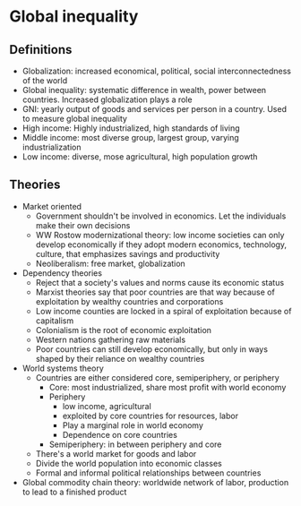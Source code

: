 # Global inequality

## Definitions
- Globalization: increased economical, political, social interconnectedness of the world
- Global inequality: systematic difference in wealth, power between countries.  Increased globalization plays a role
- GNI: yearly output of goods and services per person in a country.  Used to measure global inequality
- High income: Highly industrialized, high standards of living
- Middle income: most diverse group, largest group, varying industrialization
- Low income: diverse, mose agricultural, high population growth

## Theories
- Market oriented
  - Government shouldn't be involved in economics.  Let the individuals make their own decisions
  - WW Rostow modernizational theory: low income societies can only develop economically if they adopt modern economics, technology, culture, that emphasizes savings and productivity
  - Neoliberalism: free market, globalization
- Dependency theories
  - Reject that a society's values and norms cause its economic status
  - Marxist theories say that poor countries are that way because of exploitation by wealthy countries and corporations
  - Low income counties are locked in a spiral of exploitation because of capitalism
  - Colonialism is the root of economic exploitation
  - Western nations gathering raw materials
  - Poor countries can still develop economically, but only in ways shaped by their reliance on wealthy countries
- World systems theory
  - Countries are either considered core, semiperiphery, or periphery
    - Core: most industrialized, share most profit with world economy
    - Periphery
      - low income, agricultural
      - exploited by core countries for resources, labor
      - Play a marginal role in world economy
      - Dependence on core countries
    - Semiperiphery: in between periphery and core
  - There's a world market for goods and labor
  - Divide the world population into economic classes
  - Formal and informal political relationships between countries
- Global commodity chain theory: worldwide network of labor, production to lead to a finished product